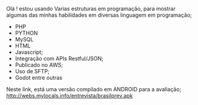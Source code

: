 Olá !
estou usando Varias estruturas em programação, para mostrar algumas das minhas habilidades em diversas linguagem em programação;

- PHP
- PYTHON
- MySQL
- HTML
- Javascript;
- Integração com APIs Restful/JSON;
- Publicado no AWS;
- Uso de SFTP;
- Godot entre outras

Neste link, está uma versão compilado em ANDROID para a avaliação;
http://webs.mylocals.info/entrevista/brasilprev.apk 

